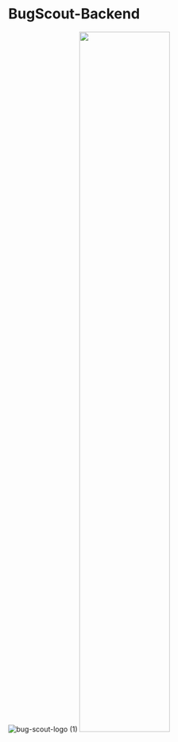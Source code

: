 # BugScout-Backend

![bug-scout-logo (1)]()
<img src="https://user-images.githubusercontent.com/86660568/204811191-f23dcbe7-b810-4c2b-8974-7da5bf5b457c.png" height="60%" width="60%">
